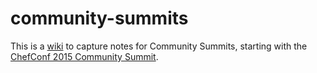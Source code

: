 # community-summits

This is a [wiki](https://github.com/chef/community-summits/wiki) to
capture notes for Community Summits, starting with the [ChefConf 2015
Community Summit](https://github.com/chef/community-summits/wiki/ChefConf-2015-Community-Summit).
